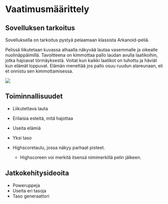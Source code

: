 # Vaatimusmäärittely

## Sovelluksen tarkoitus

Sovelluksella on tarkoitus pystyä pelaamaan klassista Arkanoid-peliä.

Pelissä liikutetaan kuvassa alhaalla näkyvää lautaa vasemmalle ja oikealle nuolinäppäimillä. Tavoitteena on kimmottaa pallo laudan avulla laatikoihin, jotka hajoavat törmäyksestä. Voitat kun kaikki laatikot on tuhottu ja häviät kun elämät loppuvat. Elämän menettää jos pallo osuu ruudun alareunaan, eli et onnistu sen kimmottamisessa.

<img src="https://raw.githubusercontent.com/wood101/otm-harjoitustyo/master/dokumentaatio/kuvat/Arkanoid.png">

## Toiminnallisuudet

- Liikutettava lauta
- Erilaisia esteitä, mitä hajottaa
- Useita elämiä
- Yksi taso

- Highscoretaulu, jossa näkyy parhaat pisteet.
    - Highscoreen voi merkitä itsensä nimimerkillä pelin jälkeen.

## Jatkokehitysideoita

- Poweruppeja
- Useita eri tasoja
- Taso generaattori

